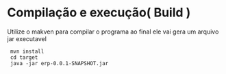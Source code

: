 # Compilação e execução( Build )
 Utilize o makven para compilar o programa ao final ele vai gera um arquivo jar executavel
```
 mvn install
 cd target
 java -jar erp-0.0.1-SNAPSHOT.jar
```
